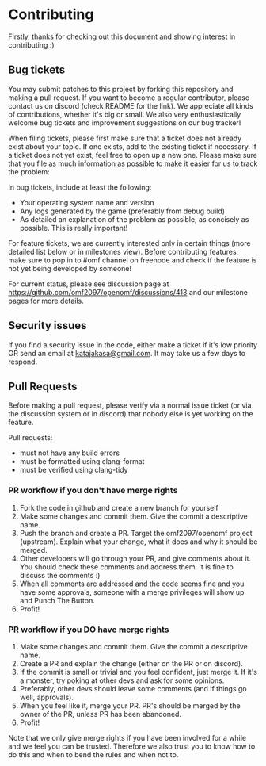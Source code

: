 # Contributing

Firstly, thanks for checking out this document and showing interest in contributing :)

## Bug tickets

You may submit patches to this project by forking this repository and making a pull request.
If you want to become a regular contributor, please contact us on discord (check README for the link).
We appreciate all kinds of contributions, whether it's big or small. We also very enthusiastically
welcome bug tickets and improvement suggestions on our bug tracker!

When filing tickets, please first make sure that a ticket does not already exist about your
topic. If one exists, add to the existing ticket if necessary. If a ticket does not yet exist,
feel free to open up a new one. Please make sure that you file as much information as possible
to make it easier for us to track the problem:

In bug tickets, include at least the following:
* Your operating system name and version
* Any logs generated by the game (preferably from debug build)
* As detailed an explanation of the problem as possible, as concisely as possible. This is really
  important!

For feature tickets, we are currently interested only in certain things (more
detailed list below or in milestones view). Before contributing features, make sure to pop in
to #omf channel on freenode and check if the feature is not yet being developed by someone!

For current status, please see discussion page at https://github.com/omf2097/openomf/discussions/413
and our milestone pages for more details.

## Security issues

If you find a security issue in the code, either make a ticket if it's low priority OR send an email at
katajakasa@gmail.com. It may take us a few days to respond.

## Pull Requests

Before making a pull request, please verify via a normal issue ticket
(or via the discussion system or in discord) that nobody else is yet working on the feature.

Pull requests:
* must not have any build errors
* must be formatted using clang-format
* must be verified using clang-tidy

### PR workflow if you don't have merge rights

1. Fork the code in github and create a new branch for yourself
2. Make some changes and commit them. Give the commit a descriptive name.
3. Push the branch and create a PR. Target the omf2097/openomf project (upstream). 
   Explain what your change, what it does and why it should be merged.
4. Other developers will go through your PR, and give comments about it. You should check these
   comments and address them. It is fine to discuss the comments :)
5. When all comments are addressed and the code seems fine and you have some approvals, 
   someone with a merge privileges will show up and Punch The Button.
6. Profit!

### PR workflow if you DO have merge rights

1. Make some changes and commit them. Give the commit a descriptive name.
2. Create a PR and explain the change (either on the PR or on discord).
3. If the commit is small or trivial and you feel confident, just merge it.
   If it's a monster, try poking at other devs and ask for some opinions.
4. Preferably, other devs should leave some comments (and if things go well, approvals).
5. When you feel like it, merge your PR. PR's should be merged by the owner
   of the PR, unless PR has been abandoned.
6. Profit!

Note that we only give merge rights if you have been involved for a while
and we feel you can be trusted. Therefore we also trust you to know how to do
this and when to bend the rules and when not to.
